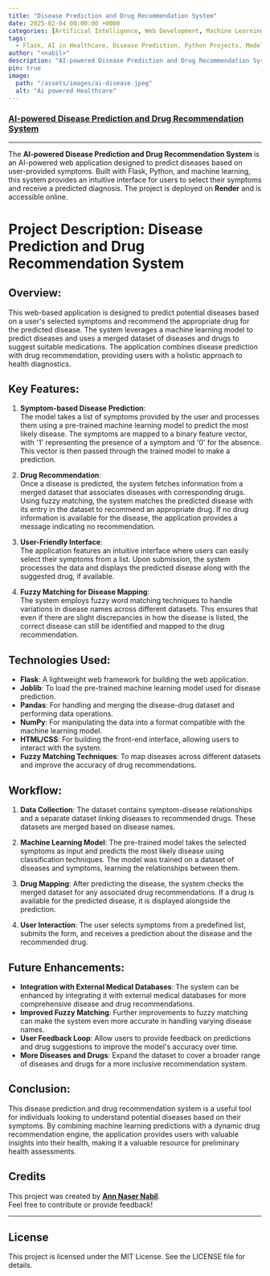 ```yaml
---
title: "Disease Prediction and Drug Recommendation System"
date: 2025-02-04 00:00:00 +0000
categories: [Artificial Intelligence, Web Development, Machine Learning, Health Tech, DevOps]
tags: 
  - Flask, AI in Healthcare, Disease Prediction, Python Projects, Model Deployment
author: "<nabil>" 
description: "AI-powered Disease Prediction and Drug Recommendation System on Render, providing real-time health insights from live input with precision and efficiency."
pin: true
image: 
  path: "/assets/images/ai-disease.jpeg"
  alt: "Ai powered Healthcare"
---
```




### [AI-powered Disease Prediction and Drug Recommendation System](https://ai-powered-disease-prediction-with-drug.onrender.com/)

---

The **AI-powered Disease Prediction and Drug Recommendation System** is an AI-powered web application designed to predict diseases based on user-provided symptoms. Built with Flask, Python, and machine learning, this system provides an intuitive interface for users to select their symptoms and receive a predicted diagnosis. The project is deployed on **Render** and is accessible online.


# Project Description: Disease Prediction and Drug Recommendation System

## Overview:
This web-based application is designed to predict potential diseases based on a user's selected symptoms and recommend the appropriate drug for the predicted disease. The system leverages a machine learning model to predict diseases and uses a merged dataset of diseases and drugs to suggest suitable medications. The application combines disease prediction with drug recommendation, providing users with a holistic approach to health diagnostics.

## Key Features:
1. **Symptom-based Disease Prediction**:  
   The model takes a list of symptoms provided by the user and processes them using a pre-trained machine learning model to predict the most likely disease. The symptoms are mapped to a binary feature vector, with '1' representing the presence of a symptom and '0' for the absence. This vector is then passed through the trained model to make a prediction.

2. **Drug Recommendation**:  
   Once a disease is predicted, the system fetches information from a merged dataset that associates diseases with corresponding drugs. Using fuzzy matching, the system matches the predicted disease with its entry in the dataset to recommend an appropriate drug. If no drug information is available for the disease, the application provides a message indicating no recommendation.

3. **User-Friendly Interface**:  
   The application features an intuitive interface where users can easily select their symptoms from a list. Upon submission, the system processes the data and displays the predicted disease along with the suggested drug, if available.

4. **Fuzzy Matching for Disease Mapping**:  
   The system employs fuzzy word matching techniques to handle variations in disease names across different datasets. This ensures that even if there are slight discrepancies in how the disease is listed, the correct disease can still be identified and mapped to the drug recommendation.

## Technologies Used:
- **Flask**: A lightweight web framework for building the web application.
- **Joblib**: To load the pre-trained machine learning model used for disease prediction.
- **Pandas**: For handling and merging the disease-drug dataset and performing data operations.
- **NumPy**: For manipulating the data into a format compatible with the machine learning model.
- **HTML/CSS**: For building the front-end interface, allowing users to interact with the system.
- **Fuzzy Matching Techniques**: To map diseases across different datasets and improve the accuracy of drug recommendations.

## Workflow:
1. **Data Collection**: The dataset contains symptom-disease relationships and a separate dataset linking diseases to recommended drugs. These datasets are merged based on disease names.
   
2. **Machine Learning Model**: The pre-trained model takes the selected symptoms as input and predicts the most likely disease using classification techniques. The model was trained on a dataset of diseases and symptoms, learning the relationships between them.

3. **Drug Mapping**: After predicting the disease, the system checks the merged dataset for any associated drug recommendations. If a drug is available for the predicted disease, it is displayed alongside the prediction.

4. **User Interaction**: The user selects symptoms from a predefined list, submits the form, and receives a prediction about the disease and the recommended drug.

## Future Enhancements:
- **Integration with External Medical Databases**: The system can be enhanced by integrating it with external medical databases for more comprehensive disease and drug recommendations.
- **Improved Fuzzy Matching**: Further improvements to fuzzy matching can make the system even more accurate in handling varying disease names.
- **User Feedback Loop**: Allow users to provide feedback on predictions and drug suggestions to improve the model's accuracy over time.
- **More Diseases and Drugs**: Expand the dataset to cover a broader range of diseases and drugs for a more inclusive recommendation system.

## Conclusion:
This disease prediction and drug recommendation system is a useful tool for individuals looking to understand potential diseases based on their symptoms. By combining machine learning predictions with a dynamic drug recommendation engine, the application provides users with valuable insights into their health, making it a valuable resource for preliminary health assessments.


## Credits

This project was created by **[Ann Naser Nabil](https://github.com/AnnNaserNabil)**.  
Feel free to contribute or provide feedback!

---

## License

This project is licensed under the MIT License. See the LICENSE file for details.
```
